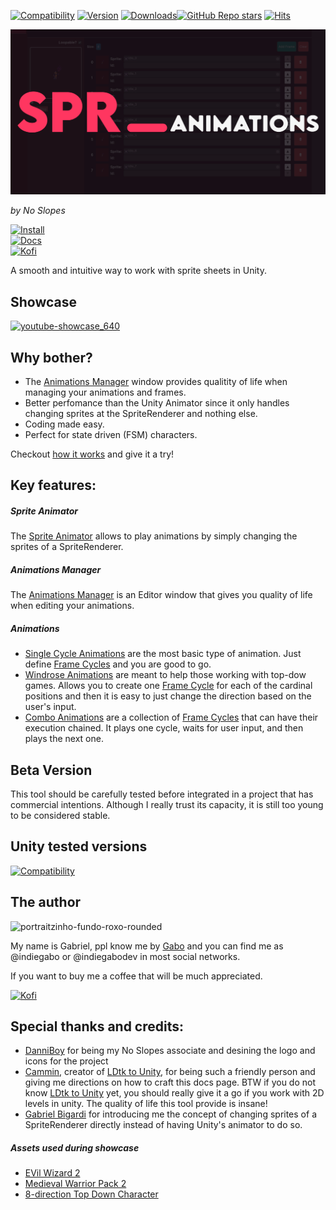 [![Compatibility](https://img.shields.io/badge/-2022.3%2B-11191F?logo=Unity&color=5d5d5d)](https://unity.com/releases/editor/archive)
[![Version](https://img.shields.io/npm/v/com.no-slopes.sprite-animations?color=931111&label=openupm&registry_uri=https://package.openupm.com)](https://openupm.com/packages/com.no-slopes.sprite-animations/)
[![Downloads](https://img.shields.io/badge/dynamic/json?color=931111&label=downloads&query=%24.downloads&suffix=%2Fmonth&url=https%3A%2F%2Fpackage.openupm.com%2Fdownloads%2Fpoint%2Flast-month%2Fcom.no-slopes.sprite-animations)](https://openupm.com/packages/com.no-slopes.sprite-animations/)[![GitHub Repo stars](https://img.shields.io/github/stars/no-slopes/sprite-animations?label=%E2%AD%90&color=931111)](https://github.com/no-slopes/sprite-animations/stargazers)
[![Hits](https://hits.seeyoufarm.com/api/count/incr/badge.svg?url=https%3A%2F%2Fgithub.com%2Fno-slopes%2Fsprite-animations&count_bg=%23931111&title_bg=%23585858&icon=&icon_color=%23943737&title=views&edge_flat=false)](https://hits.seeyoufarm.com)

![Banner](images/banner.png)

_by No Slopes_

[![Install](https://img.shields.io/badge/%F0%9F%93%81%20Install-7393B3?style=for-the-badge&color=26251f)](https://no-slopes.github.io/sprite-animations/documentation/install.html)  
[![Docs](https://img.shields.io/badge/%F0%9F%93%9A%20Documentation-FFCE00?style=for-the-badge&color=26251f)](https://no-slopes.github.io/sprite-animations)  
[![Kofi](https://img.shields.io/badge/Donate-a73b38?style=for-the-badge&logo=kofi&logoColor=f7404b&color=26251f)](https://ko-fi.com/indiegabo)

A smooth and intuitive way to work with sprite sheets in Unity.

## Showcase

[![youtube-showcase_640](https://github.com/no-slopes/sprite-animations/assets/95456621/21942d35-ca0c-420d-b5cc-7a3c60095ba4)](https://www.youtube.com/watch?v=jpoCPpwkFnM)

## Why bother?

- The [Animations Manager](documentation/animations-manager/index.md) window provides qualitity of life when managing your animations and frames.
- Better perfomance than the Unity Animator since it only handles changing sprites at the SpriteRenderer and nothing else.
- Coding made easy.
- Perfect for state driven (FSM) characters.

Checkout [how it works](documentation/how-it-works.md) and give it a try!

## Key features:

##### Sprite Animator

The [Sprite Animator](documentation/sprite-animator/index.md) allows to play animations
by simply changing the sprites of a SpriteRenderer.

##### Animations Manager

The [Animations Manager](documentation/animations-manager/index.md) is an Editor window that gives
you quality of life when editing your animations.

##### Animations

- [Single Cycle Animations](documentation/animations/single-cycle-animation.md) are the most basic type of animation. Just define [Frame Cycles](documentation/animations-manager/index.md#frame-cycle) and you are good to go.
- [Windrose Animations](documentation/animations/windrose-animation.md) are meant to help those working with top-dow games. Allows you to create one [Frame Cycle](documentation/animations-manager/index.md#frame-cycle) for each of the cardinal
  positions and then it is easy to just change the direction based on the user's input.
- [Combo Animations](documentation/animations/combo-animation.md) are a collection of [Frame Cycles](documentation/animations-manager/index.md#frame-cycle) that can have their execution chained. It plays one cycle, waits for user input, and then
  plays the next one.

## Beta Version

This tool should be carefully tested before integrated in a project that has commercial intentions. Although I really trust
its capacity, it is still too young to be considered stable.

## Unity tested versions

[![Compatibility](https://img.shields.io/badge/-2022.3%2B-11191F?logo=Unity&color=5d5d5d)](https://unity.com/releases/editor/archive)

## The author

![portraitzinho-fundo-roxo-rounded](https://github.com/no-slopes/sprite-animations/assets/95456621/2b6523f8-71b4-424c-ae61-5c5d1a3b639e)

My name is Gabriel, ppl know me by [Gabo](https://github.com/indiegabo) and you can find me as @indiegabo or @indiegabodev in most social networks.

If you want to buy me a coffee that will be much appreciated.

[![Kofi](https://img.shields.io/badge/Donate-a73b38?style=for-the-badge&logo=kofi&logoColor=f7404b&color=26251f)](https://ko-fi.com/indiegabo)

## Special thanks and credits:

- [DanniBoy](https://www.linkedin.com/in/daniel-souz/) for being my No Slopes associate and desining the logo and icons for the project
- [Cammin](https://github.com/Cammin), creator of [LDtk to Unity](https://github.com/Cammin/LDtkToUnity), for being such a friendly person and giving me directions on how to craft this docs page. BTW if you do not know [LDtk to Unity](https://github.com/Cammin/LDtkToUnity) yet, you should really give it a go if you work with 2D levels in unity. The quality of life this tool provide is insane!
- [Gabriel Bigardi](https://github.com/GabrielBigardi) for introducing me the concept of changing sprites of a SpriteRenderer directly instead of having Unity's animator to do so.

##### Assets used during showcase

- [EVil Wizard 2](https://luizmelo.itch.io/evil-wizard-2)
- [Medieval Warrior Pack 2](https://luizmelo.itch.io/medieval-warrior-pack-2)
- [8-direction Top Down Character](https://gamekrazzy.itch.io/8-direction-top-down-character)
